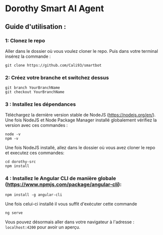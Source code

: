 # Dorothy Smart AI Agent

## Guide d'utilisation :

### 1: Clonez le repo

Aller dans le dossier où vous voulez cloner le repo. Puis dans votre terminal insérez la commande :
```
git clone https://github.com/Cali93/smartbot
```
### 2: Créez votre branche et switchez dessus
```
git branch YourBranchName
git checkout YourBranchName
```
### 3 : Installez les dépendances

Téléchargez la dernière version stable de NodeJS (https://nodejs.org/en/).
Une fois NodeJS et Node Package Manager installé globalement vérifiez la version avec ces commandes :
```
node -v
npm -v
```
Une fois NodeJS installé, allez dans le dossier où vous avez cloner le repo et executez ces commandes: 
```
cd dorothy-src
npm install
```

### 4 : Installez le Angular CLI de manière globale (https://www.npmjs.com/package/angular-cli): 

```
npm install -g angular-cli
```

Une fois celui-ci installé il vous suffit d'exécuter cette commande
```
ng serve
```
Vous pouvez désormais aller dans votre navigateur à l'adresse :
```localhost:4200``` pour avoir un aperçu.
